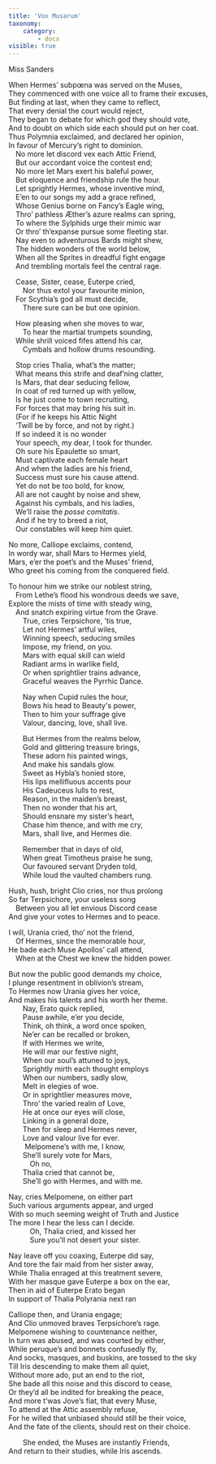 ```yaml
---
title: 'Vox Musarum'
taxonomy:
    category:
        - docs
visible: true
---
```


<div class="author">Miss Sanders</div>

When Hermes’ subpœna was served on the Muses,  
They commenced with one voice all to frame their excuses,  
But finding at last, when they came to reflect,  
That every denial the court would reject,  
They began to debate for which god they should vote,  
And to doubt on which side each should put on her coat.  
Thus Polymnia exclaimed, and declared her opinion,  
In favour of Mercury’s right to dominion.  
&emsp;No more let discord vex each Attic Friend,  
&emsp;But our accordant voice the contest end;  
&emsp;No more let Mars exert his baleful power,  
&emsp;But eloquence and friendship rule the hour.  
&emsp;Let sprightly Hermes, whose inventive mind,  
&emsp;E’en to our songs my add a grace refined,  
&emsp;Whose Genius borne on Fancy’s Eagle wing,  
&emsp;Thro’ pathless Æther’s azure realms can spring,  
&emsp;To where the Sylphids urge their mimic war  
&emsp;Or thro’ th’expanse pursue some fleeting star.  
&emsp;Nay even to adventurous Bards might shew,  
&emsp;The hidden wonders of the world below,  
&emsp;When all the Sprites in dreadful fight engage  
&emsp;And trembling mortals feel the central rage.  

&emsp;Cease, Sister, cease, Euterpe cried,  
&emsp;&emsp;Nor thus extol your favourite minion,  
&emsp;For Scythia’s god all must decide,  
&emsp;&emsp;There sure can be but one opinion.  

&emsp;How pleasing when she moves to war,  
&emsp;&emsp;To hear the martial trumpets sounding,  
&emsp;While shrill voiced fifes attend his car,  
&emsp;&emsp;Cymbals and hollow drums resounding.  

&emsp;Stop cries Thalia, what’s the matter;  
&emsp;What means this strife and deaf’ning clatter,  
&emsp;Is Mars, that dear seducing fellow,  
&emsp;In coat of red turned up with yellow,  
&emsp;Is he just come to town recruiting,  
&emsp;For forces that may bring his suit in.  
&emsp;(For if he keeps his Attic Night  
&emsp;’Twill be by force, and not by right.)  
&emsp;If so indeed it is no wonder  
&emsp;Your speech, my dear, I took for thunder.  
&emsp;Oh sure his Epaulette so smart,  
&emsp;Must captivate each female heart  
&emsp;And when the ladies are his friend,  
&emsp;Success must sure his cause attend.  
&emsp;Yet do not be too bold, for know,  
&emsp;All are not caught by noise and shew,  
&emsp;Against his cymbals, and his ladies,  
&emsp;We’ll raise the *posse comitatis*.  
&emsp;And if he try to breed a riot,  
&emsp;Our constables will keep him quiet.  
  
No more, Calliope exclaims, contend,  
In wordy war, shall Mars to Hermes yield,  
Mars, e’er the poet’s and the Muses’ friend,  
Who greet his coming from the conquered field.  
 
To honour him we strike our noblest string,  
&emsp;From Lethe’s flood his wondrous deeds we save,  
Explore the mists of time with steady wing,  
&emsp;And snatch expiring virtue from the Grave.  
&emsp;&emsp;True, cries Terpsichore, ’tis true,  
&emsp;&emsp;Let not Hermes’ artful wiles,  
&emsp;&emsp;Winning speech, seducing smiles  
&emsp;&emsp;Impose, my friend, on you.  
&emsp;&emsp;Mars with equal skill can wield  
&emsp;&emsp;Radiant arms in warlike field,  
&emsp;&emsp;Or when sprightlier trains advance,  
&emsp;&emsp;Graceful weaves the Pyrrhic Dance.  

&emsp;&emsp;Nay when Cupid rules the hour,  
&emsp;&emsp;Bows his head to Beauty's power,  
&emsp;&emsp;Then to him your suffrage give  
&emsp;&emsp;Valour, dancing, love, shall live.  
    
&emsp;&emsp;But Hermes from the realms below,  
&emsp;&emsp;Gold and glittering treasure brings,  
&emsp;&emsp;These adorn his painted wings,  
&emsp;&emsp;And make his sandals glow.  
&emsp;&emsp;Sweet as Hybla’s honied store,  
&emsp;&emsp;His lips mellifluous accents pour  
&emsp;&emsp;His Cadeuceus lulls to rest,  
&emsp;&emsp;Reason, in the maiden’s breast,  
&emsp;&emsp;Then no wonder that his art,  
&emsp;&emsp;Should ensnare my sister’s heart,  
&emsp;&emsp;Chase him thence, and with me cry,  
&emsp;&emsp;Mars, shall live, and Hermes die.  
  
&emsp;&emsp;Remember that in days of old,  
&emsp;&emsp;When great Timotheus praise he sung,  
&emsp;&emsp;Our favoured servant Dryden told,  
&emsp;&emsp;While loud the vaulted chambers rung.  
   
Hush, hush, bright Clio cries, nor thus prolong  
So far Terpsichore, your useless song  
&emsp;Between you all let envious Discord cease  
And give your votes to Hermes and to peace.  

I will, Urania cried, tho’ not the friend,  
&emsp;Of Hermes, since the memorable hour,  
He bade each Muse Apollos’ call attend,  
&emsp;When at the Chest we knew the hidden power.  

But now the public good demands my choice,  
I plunge resentment in oblivion’s stream,  
To Hermes now Urania gives her voice,  
And makes his talents and his worth her theme.  
&emsp;&emsp;Nay, Erato quick replied,  
&emsp;&emsp;Pause awhile, e’er you decide,  
&emsp;&emsp;Think, oh think, a word once spoken,  
&emsp;&emsp;Ne’er can be recalled or broken,  
&emsp;&emsp;If with Hermes we write,  
&emsp;&emsp;He will mar our festive night,  
&emsp;&emsp;When our soul’s attuned to joys,  
&emsp;&emsp;Sprightly mirth each thought employs  
&emsp;&emsp;When our numbers, sadly slow,  
&emsp;&emsp;Melt in elegies of woe.  
&emsp;&emsp;Or in sprightlier measures move,  
&emsp;&emsp;Thro’ the varied realm of Love,  
&emsp;&emsp;He at once our eyes will close,  
&emsp;&emsp;Linking in a general doze,  
&emsp;&emsp;Then for sleep and Hermes never,  
&emsp;&emsp;Love and valour live for ever.  
&emsp;&emsp; Melpomene’s with me, I know,  
&emsp;&emsp;She’ll surely vote for Mars,  
&emsp;&emsp;&emsp;Oh no,  
&emsp;&emsp;Thalia cried that cannot be,  
&emsp;&emsp;She’ll go with Hermes, and with me.  
  
Nay, cries Melpomene, on either part  
Such various arguments appear, and urged  
With so much seeming weight of Truth and Justice  
The more I hear the less can I decide.  
&emsp;&emsp;&emsp;Oh, Thalia cried, and kissed her  
&emsp;&emsp;&emsp;Sure you'll not desert your sister.  
    
Nay leave off you coaxing, Euterpe did say,  
And tore the fair maid from her sister away,  
While Thalia enraged at this treatment severe,  
With her masque gave Euterpe a box on the ear,  
Then in aid of Euterpe Erato began  
In support of Thalia Polyrania next ran  

Calliope then, and Urania engage;  
And Clio unmoved braves Terpsichore’s rage.  
Melpomene wishing to countenance neither,  
In turn was abused, and was courted by either,  
While peruque’s and bonnets confusedly fly,  
And socks, masques, and buskins, are tossed to the sky  
Till Iris descending to make them all quiet,  
Without more ado, put an end to the riot,  
She bade all this noise and this discord to cease,  
Or they’d all be indited for breaking the peace,  
And more t’was Jove’s fiat, that every Muse,  
To attend at the Attic assembly refuse,  
For he willed that unbiased should still be their voice,  
And the fate of the clients, should rest on their choice.  

&emsp;&emsp;She ended, the Muses are instantly Friends,  
And return to their studies, while Iris ascends.  
